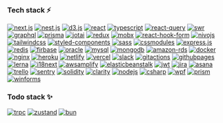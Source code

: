 ### Tech stack ⚡

[![next.js](https://img.shields.io/badge/next.js-black?style=for-the-badge&logo=nextdotjs)](https://nextjs.org/)
[![nest.js](https://img.shields.io/badge/nest.js-black?style=for-the-badge&logo=nestjs&logoColor=E0234E)](https://nestjs.com/)
[![d3.js](https://img.shields.io/badge/d3.js-black?style=for-the-badge&logo=d3dotjs)](https://d3js.org/)
[![react](https://img.shields.io/badge/React-black?style=for-the-badge&logo=react)](https://reactjs.org/)
[![typescript](https://img.shields.io/badge/typescript-black?style=for-the-badge&logo=typescript)](https://www.typescriptlang.org/)
[![react-query](https://img.shields.io/badge/React--query-black?style=for-the-badge&logo=reactquery)](https://tanstack.com/query/)
[![swr](https://img.shields.io/badge/swr-DDF56D?style=for-the-badge&logo=swr)](https://swr.vercel.app/ko)
[![graphql](https://img.shields.io/badge/graphql-black?style=for-the-badge&logo=graphql&logoColor=E00097)](https://graphql.org/)
[![prisma](https://img.shields.io/badge/prisma-black?style=for-the-badge&logo=prisma)](https://www.prisma.io/)
[![jotai](https://img.shields.io/badge/Jotai-DDF56D?style=for-the-badge&logo=jotai)](https://jotai.org/)
[![redux](https://img.shields.io/badge/Redux-black?style=for-the-badge&logo=redux)](https://redux.js.org/introduction/getting-started/)
[![mobx](https://img.shields.io/badge/Mobx-black?style=for-the-badge&logo=mobx)](https://mobx.js.org/README.html)
[![react-hook-form](https://img.shields.io/badge/React--hook--form-black?style=for-the-badge&logo=reacthookform)](https://react-hook-form.com/)
[![nivojs](https://img.shields.io/badge/nivo-DDF56D?style=for-the-badge&logo=nivo)](https://nivo.rocks/)
[![tailwindcss](https://img.shields.io/badge/Tailwindcss-black?style=for-the-badge&logo=tailwindcss)](https://tailwindcss.com/)
[![styled-components](https://img.shields.io/badge/styled--components-black?style=for-the-badge&logo=styledcomponents)](https://styled-components.com/)
[![sass](https://img.shields.io/badge/sass-black?style=for-the-badge&logo=sass)](https://sass-lang.com/)
[![cssmodules](https://img.shields.io/badge/cssmodules-black?style=for-the-badge&logo=cssmodules)](https://github.com/css-modules/css-modules)
[![express.js](https://img.shields.io/badge/express-black?style=for-the-badge&logo=express)](https://expressjs.com/)
[![redis](https://img.shields.io/badge/Redis-black?style=for-the-badge&logo=redis)](https://redis.io/)
[![firbase](https://img.shields.io/badge/Firebase-black?style=for-the-badge&logo=firebase)](https://firebase.google.com/)
[![oracle](https://img.shields.io/badge/oracle-black?style=for-the-badge&logo=oracle&logoColor=C74634)](https://www.oracle.com/)
[![mysql](https://img.shields.io/badge/Mysql-black?style=for-the-badge&logo=mysql&logoColor=white)](https://www.mysql.com/)
[![mongodb](https://img.shields.io/badge/Mongodb-black?style=for-the-badge&logo=mongodb)](https://www.mongodb.com/)
[![amazon-rds](https://img.shields.io/badge/Rds-black?style=for-the-badge&logo=amazonrds)](https://aws.amazon.com/rds/)
[![docker](https://img.shields.io/badge/Docker-black?style=for-the-badge&logo=docker)](https://www.docker.com/)
[![nginx](https://img.shields.io/badge/Nginx-black?style=for-the-badge&logo=nginx&logoColor=009639)](https://www.nginx.com/)
[![heroku](https://img.shields.io/badge/Heroku-black?style=for-the-badge&logo=heroku&logoColor=79589F)](https://www.heroku.com/)
[![netlify](https://img.shields.io/badge/Netlify-black?style=for-the-badge&logo=netlify)](https://www.netlify.com/)
[![vercel](https://img.shields.io/badge/Vercel-black?style=for-the-badge&logo=vercel)](https://vercel.com/)
[![slack](https://img.shields.io/badge/Slack-black?style=for-the-badge&logo=slack&logoColor=FF6058)](https://slack.com/)
[![gitactions](https://img.shields.io/badge/github--actions-black?style=for-the-badge&logo=githubactions)](https://github.com/features/actions)
[![githubpages](https://img.shields.io/badge/github--pages-black?style=for-the-badge&logo=githubpages)](https://pages.github.com/)
[![lerna](https://img.shields.io/badge/lerna-black?style=for-the-badge&logo=lerna&logoColor=9333EA)](https://lerna.js.org/)
[![i18next](https://img.shields.io/badge/i18next-black?style=for-the-badge&logo=i18next)](https://www.i18next.com/)
[![awsamplify](https://img.shields.io/badge/awsamplify-black?style=for-the-badge&logo=awsamplify)](https://aws.amazon.com/amplify/)
[![elasticbeanstalk](https://img.shields.io/badge/elastic--beanstalk-DDF56D?style=for-the-badge&logo=elasticbeanstalk)](https://aws.amazon.com/elasticbeanstalk/)
[![jwt](https://img.shields.io/badge/jwt-black?style=for-the-badge&logo=jsonwebtokens&logoColor=D63AFF)](https://jwt.io/)
[![jira](https://img.shields.io/badge/jira-black?style=for-the-badge&logo=jira&logoColor=0747A6)](https://jira.atlassian.com/)
[![asana](https://img.shields.io/badge/asana-black?style=for-the-badge&logo=asana&logoColor=F06A6A)](https://asana.com/)
[![trello](https://img.shields.io/badge/trello-black?style=for-the-badge&logo=trello&logoColor=CAB6CD)](https://trello.com/)
[![sentry](https://img.shields.io/badge/sentry-black?style=for-the-badge&logo=sentry&logoColor=E1567C)](https://sentry.io/)
[![solidity](https://img.shields.io/badge/solidity-black?style=for-the-badge&logo=solidity)](https://docs.soliditylang.org/)
[![clarity](https://img.shields.io/badge/clarity-DDF56D?style=for-the-badge&logo=clarity&logoColor=DDF56D)](https://clarity-lang.org/)
[![nodejs](https://img.shields.io/badge/nodejs-black?style=for-the-badge&logo=nodedotjs)](https://nodejs.org/)
[![csharp](https://img.shields.io/badge/csharp-black?style=for-the-badge&logo=csharp&logoColor=95478E)](https://docs.microsoft.com/en-us/dotnet/csharp/)
[![wpf](https://img.shields.io/badge/wpf-DDF56D?style=for-the-badge&logo=wpf&logoColor=95478E)](https://docs.microsoft.com/en-us/dotnet/desktop/wpf/overview)
[![prism](https://img.shields.io/badge/prism-DDF56D?style=for-the-badge&logo=prism&logoColor=95478E)](https://prismlibrary.com/docs/)
[![winforms](https://img.shields.io/badge/winforms-DDF56D?style=for-the-badge&logo=winforms&logoColor=95478E)](https://docs.microsoft.com/en-us/dotnet/desktop/winforms)

### Todo stack ✨
[![trpc](https://img.shields.io/badge/trpc-black?style=for-the-badge&logo=trpc)](https://trpc.io/)
[![zustand](https://img.shields.io/badge/zustand-DDF56D?style=for-the-badge&logo=zustand)](https://github.com/pmndrs/zustand)
[![bun](https://img.shields.io/badge/bun-DDF56D?style=for-the-badge&logo=bun)](https://bun.sh/)

<!--
**LookLukeLemon/LookLukeLemon** is a ✨ _special_ ✨ repository because its `README.md` (this file) appears on your GitHub profile.

Here are some ideas to get you started:

- 🔭 I’m currently working on ...
- 🌱 I’m currently learning ...
- 👯 I’m looking to collaborate on ...
- 🤔 I’m looking for help with ...
- 💬 Ask me about ...
- 📫 How to reach me: ...
- 😄 Pronouns: ...
- ⚡ Fun fact: ...
👋
-->
